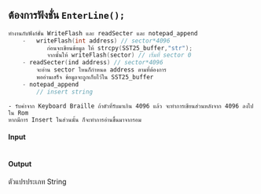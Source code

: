 ## ต้องการฟังชั่น `EnterLine();`

```c
ืทำงานกับฟังก์ชั่น WriteFlash และ readSecter และ notepad_append
    -   writeFlash(int address) // sector*4096
่           ก่อนจะเขียนข้อมูล ให้ strcpy(SST25_buffer,"str");
           จากนั้นให้ writeFlash(sector) // เริ่มที่ sector 0
    - readSecter(ind address) // sector*4096
        จะอ่าน sector ไหนก็กำหนด address ตามที่ต้องการ
        พออ่านเสร็จ ข้อมูลจะถูกเก็บไว้ใน SST25_buffer
    - notepad_append 
        // insert string 


```
```
- รับค่าจาก Keyboard Braille ถ้าตัวที่รับมาเกิน 4096 แล้ว จะทำการเขียนส่วนหลังจาก 4096 ลงไปใน Rom
หากมีการ Insert ในส่วนนั้น ก็จะทำการอ่านขึ้นมาจากรอม

 ```   
    

#### Input

```c 

```

#### Output 
ตัวแปรประเภท String

